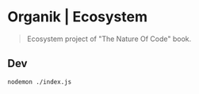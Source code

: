 # Organik | Ecosystem

> Ecosystem project of "The Nature Of Code" book.


## Dev

```bash
nodemon ./index.js
```
